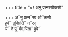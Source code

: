 +++
title = "०९ अनु प्रत्नस्यौकसो"

+++
अ᳓नु प्रत्न᳓स्य ओ᳓कसो  
हुवे᳓ तुविप्रतिं᳓ न᳓रम्  
यं᳓ ते पू᳓र्वम् पिता᳓ हुवे᳓